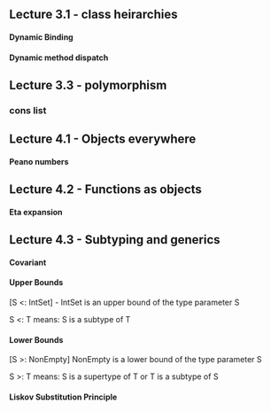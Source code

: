 ## Lecture 3.1 - class heirarchies

#### Dynamic Binding
#### Dynamic method dispatch

## Lecture 3.3 - polymorphism

### cons list

## Lecture 4.1 - Objects everywhere

#### Peano numbers


## Lecture 4.2 - Functions as objects

#### Eta expansion

## Lecture 4.3 - Subtyping and generics

#### Covariant


#### Upper Bounds

[S <: IntSet] - IntSet is an upper bound of the type parameter S

S <: T means: S is a subtype of T

#### Lower Bounds
[S >: NonEmpty] NonEmpty is a lower bound of the type parameter S

S >: T means: S is a supertype of T or T is a subtype of S

#### Liskov Substitution Principle

